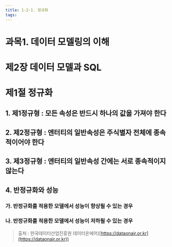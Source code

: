 ```yaml
---
title: 1-2-1. 정규화
tags: 
---
```


# 과목1. 데이터 모델링의 이해
# 제2장 데이터 모델과 SQL
# 제1절 정규화


## 1. 제1정규형 : 모든 속성은 반드시 하나의 값을 가져야 한다

## 2. 제2정규형 : 엔터티의 일반속성은 주식별자 전체에 종속적이어야 한다

## 3. 제3정규형 : 엔터티의 일반속성 간에는 서로 종속적이지 않는다

## 4. 반정규화와 성능

### 가. 반정규화를 적용한 모델에서 성능이 향상될 수 있는 경우

### 나. 반정규화를 적용한 모델에서 성능이 저하될 수 있는 경우



> 출처 : 한국데이터산업진흥원 데이터온에어([https://dataonair.or.kr](https://dataonair.or.kr))